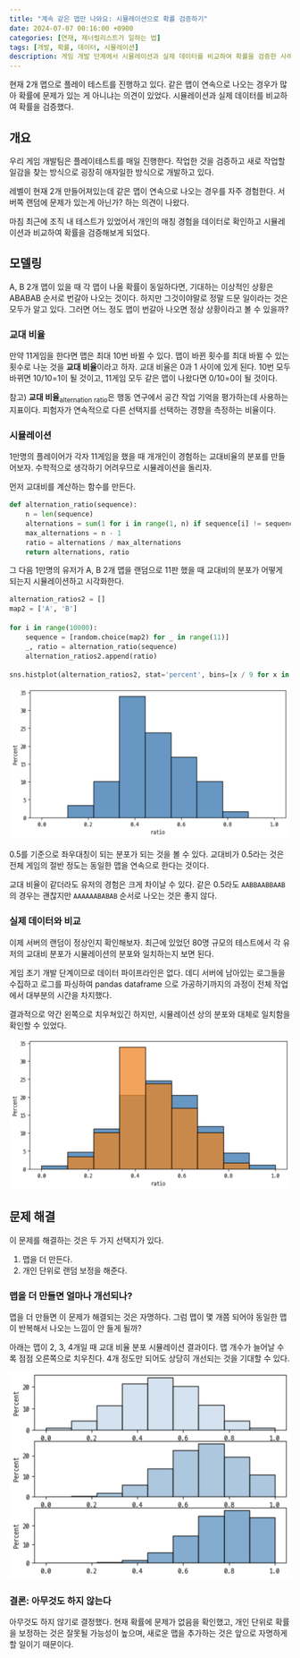 ```yaml
---
title: "계속 같은 맵만 나와요: 시뮬레이션으로 확률 검증하기"
date: 2024-07-07 00:16:00 +0900
categories: [연재, 제너럴리스트가 일하는 법]
tags: [개발, 확률, 데이터, 시뮬레이션]
description: 게임 개발 단계에서 시뮬레이션과 실제 데이터를 비교하여 확률을 검증한 사례를 소개합니다.
---
```


현재 2개 맵으로 플레이 테스트를 진행하고 있다. 같은 맵이 연속으로 나오는 경우가 많아 확률에 문제가 있는 게 아니냐는 의견이 있었다. 시뮬레이션과 실제 데이터를 비교하여 확률을 검증했다.


## 개요

우리 게임 개발팀은 플레이테스트를 매일 진행한다. 작업한 것을 검증하고 새로 작업할 일감을 찾는 방식으로 굉장히 애자일한 방식으로 개발하고 있다.

레벨이 현재 2개 만들어져있는데 같은 맵이 연속으로 나오는 경우를 자주 경험한다. 서버쪽 랜덤에 문제가 있는게 아닌가? 하는 의견이 나왔다.

마침 최근에 조직 내 테스트가 있었어서 개인의 매칭 경험을 데이터로 확인하고 시뮬레이션과 비교하여 확률을 검증해보게 되었다.


## 모델링

A, B 2개 맵이 있을 때 각 맵이 나올 확률이 동일하다면, 기대하는 이상적인 상황은 ABABAB 순서로 번갈아 나오는 것이다. 하지만 그것이야말로 정말 드문 일이라는 것은 모두가 알고 있다. 그러면 어느 정도 맵이 번갈아 나오면 정상 상황이라고 볼 수 있을까?

### 교대 비율

만약 11게임을 한다면 맵은 최대 10번 바뀔 수 있다. 맵이 바뀐 횟수를 최대 바뀔 수 있는 횟수로 나눈 것을 **교대 비율**이라고 하자. 교대 비율은 0과 1 사이에 있게 된다. 10번 모두 바뀌면 10/10=1이 될 것이고, 11게임 모두 같은 맵이 나왔다면 0/10=0이 될 것이다.

참고) **교대 비율**<sub>alternation ratio</sub>은 행동 연구에서 공간 작업 기억을 평가하는데 사용하는 지표이다. 피험자가 연속적으로 다른 선택지를 선택하는 경향을 측정하는 비율이다.

### 시뮬레이션

1만명의 플레이어가 각자 11게임을 했을 때 개개인이 경험하는 교대비율의 분포를 만들어보자. 수학적으로 생각하기 어려우므로 시뮬레이션을 돌리자.

먼저 교대비를 계산하는 함수를 만든다.

```python
def alternation_ratio(sequence):
    n = len(sequence)
    alternations = sum(1 for i in range(1, n) if sequence[i] != sequence[i-1])
    max_alternations = n - 1
    ratio = alternations / max_alternations
    return alternations, ratio
```

그 다음 1만명의 유저가 A, B 2개 맵을 랜덤으로 11판 했을 때 교대비의 분포가 어떻게 되는지 시뮬레이션하고 시각화한다.

```python
alternation_ratios2 = []
map2 = ['A', 'B']

for i in range(10000):
    sequence = [random.choice(map2) for _ in range(11)]
    _, ratio = alternation_ratio(sequence)
    alternation_ratios2.append(ratio)

sns.histplot(alternation_ratios2, stat='percent', bins=[x / 9 for x in range(10)])
```

![시뮬레이션 교대비 분포](/assets/img/2024-alternation-ratio-01.png)

0.5를 기준으로 좌우대칭이 되는 분포가 되는 것을 볼 수 있다. 교대비가 0.5라는 것은 전체 게임의 절반 정도는 동일한 맵을 연속으로 한다는 것이다.

교대 비율이 같더라도 유저의 경험은 크게 차이날 수 있다. 같은 0.5라도 `AABBAABBAAB`의 경우는 괜찮지만 `AAAAAABABAB` 순서로 나오는 것은 좋지 않다.


### 실제 데이터와 비교

이제 서버의 랜덤이 정상인지 확인해보자. 최근에 있었던 80명 규모의 테스트에서 각 유저의 교대비 분포가 시뮬레이션의 분포와 일치하는지 보면 된다.

게임 초기 개발 단계이므로 데이터 파이프라인은 없다. 데디 서버에 남아있는 로그들을 수집하고 로그를 파싱하여 pandas dataframe 으로 가공하기까지의 과정이 전체 작업에서 대부분의 시간을 차지했다.

결과적으로 약간 왼쪽으로 치우쳐있긴 하지만, 시뮬레이션 상의 분포와 대체로 일치함을 확인할 수 있었다.

![시뮬레이션-실제 분포 비교](/assets/img/2024-alternation-ratio-02.png)


## 문제 해결

이 문제를 해결하는 것은 두 가지 선택지가 있다.

1. 맵을 더 만든다.
2. 개인 단위로 랜덤 보정을 해준다.

### 맵을 더 만들면 얼마나 개선되나?

맵을 더 만들면 이 문제가 해결되는 것은 자명하다. 그럼 맵이 몇 개쯤 되어야 동일한 맵이 반복해서 나오는 느낌이 안 들게 될까?

아래는 맵이 2, 3, 4개일 때 교대 비율 분포 시뮬레이션 결과이다. 맵 개수가 늘어날 수록 점점 오른쪽으로 치우친다. 4개 정도만 되어도 상당히 개선되는 것을 기대할 수 있다.

![맵 개수가 2, 3, 4개일 때 교대 비율 분포](/assets/img/2024-alternation-ratio-03.png)

### 결론: 아무것도 하지 않는다

아무것도 하지 않기로 결정했다. 현재 확률에 문제가 없음을 확인했고, 개인 단위로 확률을 보정하는 것은 잘못될 가능성이 높으며, 새로운 맵을 추가하는 것은 앞으로 자명하게 할 일이기 때문이다.
